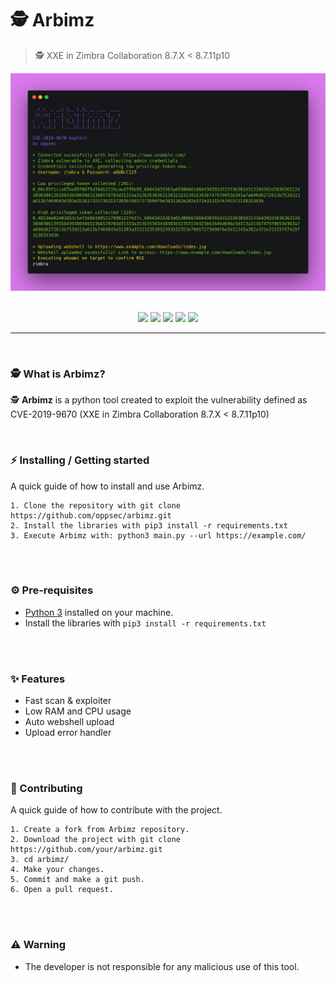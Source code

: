 # 🕵️ Arbimz
> 🕵️ XXE in Zimbra Collaboration 8.7.X < 8.7.11p10

<div align="center">
    <img src="./assets/banner.png">
</div>

<br>

<p align="center">
    <img src="https://img.shields.io/github/license/oppsec/Arbimz?color=purple&logo=github&logoColor=purple&style=for-the-badge">
    <img src="https://img.shields.io/github/issues/oppsec/Arbimz?color=purple&logo=github&logoColor=purple&style=for-the-badge">
    <img src="https://img.shields.io/github/stars/oppsec/Arbimz?color=purple&label=STARS&logo=github&logoColor=purple&style=for-the-badge">
    <img src="https://img.shields.io/github/forks/oppsec/Arbimz?color=purple&logo=github&logoColor=purple&style=for-the-badge">
    <img src="https://img.shields.io/github/languages/code-size/oppsec/Arbimz?color=purple&logo=github&logoColor=purple&style=for-the-badge">
</p>

___

<br>

### 🕵️ What is Arbimz?
🕵️ **Arbimz** is a python tool created to exploit the vulnerability defined as CVE-2019-9670 (XXE in Zimbra Collaboration 8.7.X < 8.7.11p10)

<br>

### ⚡ Installing / Getting started

A quick guide of how to install and use Arbimz.

```shell
1. Clone the repository with git clone https://github.com/oppsec/arbimz.git
2. Install the libraries with pip3 install -r requirements.txt
3. Execute Arbimz with: python3 main.py --url https://example.com/
```

<br><br>

### ⚙️ Pre-requisites
- [Python 3](https://www.python.org/downloads/) installed on your machine.
- Install the libraries with `pip3 install -r requirements.txt`

<br><br>

### ✨ Features
- Fast scan & exploiter
- Low RAM and CPU usage
- Auto webshell upload
- Upload error handler

<br><br>

### 🔨 Contributing

A quick guide of how to contribute with the project.

```shell
1. Create a fork from Arbimz repository.
2. Download the project with git clone https://github.com/your/arbimz.git
3. cd arbimz/
4. Make your changes.
5. Commit and make a git push.
6. Open a pull request.
```

<br><br>

### ⚠️ Warning
- The developer is not responsible for any malicious use of this tool.
